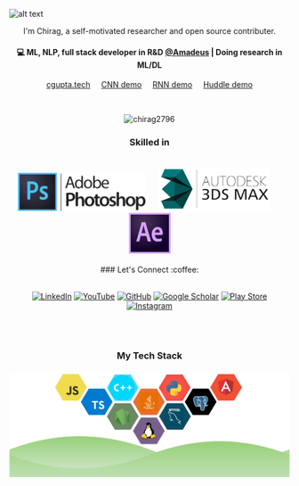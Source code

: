 ![alt text](https://github.com/chirag2796/chirag2796/blob/main/github-banner.gif?raw=true)
<p align="center">
I'm Chirag, a self-motivated researcher and open source contributer.
</p>

<h4 align="center">
💻 ML, NLP, full stack developer in R&D <a href="https://amadeus.com/en">@Amadeus</a> | Doing research in ML/DL
</h4>
<p  align="center">
<a href="http://cgupta.tech/">cgupta.tech</a>
<span>&nbsp;&nbsp;&nbsp;</span>
<a href="http://cgupta.tech/quickdraw.html">CNN demo</a>
<span>&nbsp;&nbsp;&nbsp;</span>
<a href="http://cgupta.tech/RnnTextGenerator.html">RNN demo</a>
<span>&nbsp;&nbsp;&nbsp;</span>
<a href="http://devchirag2796.pythonanywhere.com/">Huddle demo</a>
</p>
<br>
<p align="center"> <img src="https://github-readme-stats.vercel.app/api?username=chirag2796&show_icons=true" alt="chirag2796" width=500 /> </p>


<h3 align="center">Skilled in</h2>
<br>
<div align="center">
<img src="ps-logo.png" width=230>
&nbsp;&nbsp;&nbsp;&nbsp;
<img src="3ds-logo.png" width=200>
&nbsp;&nbsp;&nbsp;&nbsp;
<img src="ae-logo.png" width=75>
</div>

<br />
<div align="center">
### Let's Connect :coffee:
<br>
<br>
</div>
<p align="center">
	<a href="https://www.linkedin.com/in/c-gupta/"><img src="https://img.icons8.com/bubbles/50/000000/linkedin.png" alt="LinkedIn"/></a>
    <a href="https://www.youtube.com/user/masterelitechirag"><img src="https://img.icons8.com/bubbles/50/000000/youtube.png" alt="YouTube"/></a>
	<a href="https://github.com/chirag2796"><img src="https://img.icons8.com/bubbles/50/000000/github.png" alt="GitHub"/></a>
    <a href="https://scholar.google.com/citations?user=oGiaFmUAAAAJ"><img src="https://img.icons8.com/bubbles/50/000000/graduation-cap.png" alt="Google Scholar"/></a>
    <a href="https://play.google.com/store/apps/developer?id=CGoS"><img src="https://img.icons8.com/bubbles/50/000000/google-play.png" alt="Play Store"/></a>
	<a href="https://www.instagram.com/chirag.2796/"><img src="https://img.icons8.com/bubbles/50/000000/instagram.png" alt="Instagram"/></a>
</p>

<br/>
<br/>
<h3 align="center">
My Tech Stack
</h3>

<h3 align="center">

![alt text](https://github.com/chirag2796/chirag2796/blob/main/tech-stack.jpg?raw=true)
</h3>
